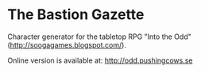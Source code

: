 # The Bastion Gazette
Character generator for the tabletop RPG "Into the Odd" (http://soogagames.blogspot.com/).

Online version is available at: http://odd.pushingcows.se
